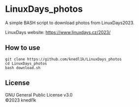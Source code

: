 # LinuxDays_photos
A simple BASH script to download photos from LinuxDays2023.

LinuxDays website: https://www.linuxdays.cz/2023/

## How to use
```
git clone https://github.com/knedl1k/LinuxDays_photos
cd LinuxDays_photos
bash download.sh
```
## License
GNU General Public License v3.0\
©2023 knedl1k